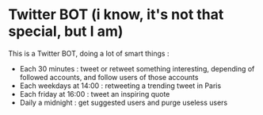 # Twitter BOT (i know, it's not that special, but I am)

This is a Twitter BOT, doing a lot of smart things :

- Each 30 minutes : tweet or retweet something interesting, depending of followed accounts, and follow users of those accounts
- Each weekdays at 14:00 : retweeting a trending tweet in Paris
- Each friday at 16:00 : tweet an inspiring quote
- Daily a midnight : get suggested users and purge useless users
